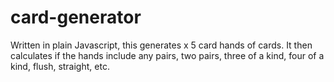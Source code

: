 # card-generator
Written in plain Javascript, this generates x 5 card hands of cards. It then calculates if the hands include any pairs, two pairs, three of a kind, four of a kind, flush, straight, etc.
